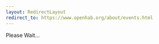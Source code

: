 ```yaml
---
layout: RedirectLayout
redirect_to: https://www.openhab.org/about/events.html
---
```


Please Wait...